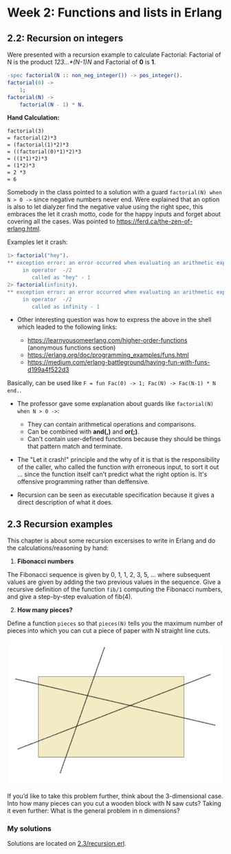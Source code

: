 # Week 2: Functions and lists in Erlang

## 2.2: Recursion on integers

Were presented with a recursion example to calculate Factorial:
Factorial of N is the product **1*2*3*...*(N-1)*N** and Factorial of **0** is **1**.

```erlang
-spec factorial(N :: non_neg_integer()) -> pos_integer().
factorial(0) ->
	1;
factorial(N) ->
	factorial(N - 1) * N.
```

**Hand Calculation:**

```
factorial(3)
= factorial(2)*3
= (factorial(1)*2)*3
= ((factorial(0)*1)*2)*3
= ((1*1)*2)*3
= (1*2)*3
= 2 *3
= 6
```

Somebody in the class pointed to a solution with a guard `factorial(N) when N > 0 ->` since negative numbers never end. Were explained that an option is also to let dialyzer find the negative value using the right spec, this embraces the let it crash motto, code for the happy inputs and forget about covering all the cases. Was pointed to https://ferd.ca/the-zen-of-erlang.html.

Examples let it crash:

```erlang
1> factorial("hey").
** exception error: an error occurred when evaluating an arithmetic expression
     in operator  -/2
        called as "hey" - 1
2> factorial(infinity).
** exception error: an error occurred when evaluating an arithmetic expression
     in operator  -/2
        called as infinity - 1
```

* Other interesting question was how to express the above in the shell which leaded to the following links:

	- https://learnyousomeerlang.com/higher-order-functions (anonymous functions section)
	- https://erlang.org/doc/programming_examples/funs.html
	- https://medium.com/erlang-battleground/having-fun-with-funs-d199a4f522d3

Basically, can be used like `F = fun Fac(0) -> 1; Fac(N) -> Fac(N-1) * N end.`.

* The professor gave some explanation about guards like `factorial(N) when N > 0 ->`:

	- They can contain arithmetical operations and comparisons.
	- Can be combined with **and(,)** and **or(;)**.
	- Can't contain user-defined functions because they should be things that pattern match and terminate.

* The "Let it crash!" principle and the why of it is that is the responsibility of the caller, who called the function with erroneous input, to sort it out ... since the function itself can't predict what the right option is. It's offensive programming rather than deffensive.

* Recursion can be seen as executable specification because it gives a direct description of what it does.

## 2.3  Recursion examples

This chapter is about some recursion excersises to write in Erlang and do the calculations/reasoning by hand:

1. **Fibonacci numbers**

The Fibonacci sequence is given by 0, 1, 1, 2, 3, 5, … where subsequent values are given by adding the two previous values in the sequence.
Give a recursive definition of the function `fib/1` computing the Fibonacci numbers, and give a step-by-step evaluation of fib(4).

2. **How many pieces?**

Define a function `pieces` so that `pieces(N)` tells you the maximum number of pieces into which you can cut a piece of paper with N straight line cuts.

![pieces.png](2.3/pieces.png)

If you’d like to take this problem further, think about the 3-dimensional case. Into how many pieces can you cut a wooden block with N saw cuts?
Taking it even further: What is the general problem in n dimensions?

### My solutions

Solutions are located on [2.3/recursion.erl](2.3/recursion.erl).



